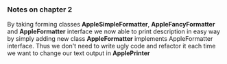 <h3>Notes on chapter 2</h3>
<p>
By taking forming classes <strong>AppleSimpleFormatter</strong>, <strong>AppleFancyFormatter</strong> and <strong>AppleFormatter</strong> interface we now able to print description
in easy way by simply adding new class <strong>AppleFormatter</strong>  implements AppleFormatter interface. Thus we don't need to write ugly code
and refactor it each time we want to change our text output in <strong>ApplePrinter</strong>
</p>